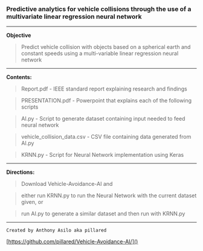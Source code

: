 ### Predictive analytics for vehicle collisions through the use of a multivariate linear regression neural network

***
**Objective**
	
> Predict vehicle collision with objects based on a spherical earth and constant speeds using a multi-variable linear regression neural network
	
****
**Contents:**

> Report.pdf - IEEE standard report explaining research and findings

> PRESENTATION.pdf - Powerpoint that explains each of the following scripts

> AI.py - Script to generate dataset containing input needed to feed neural network
	        
> vehicle\_collision\_data.csv - CSV file containing data generated from AI.py
			
> KRNN.py - Script for Neural Network implementation using Keras 
			
****
**Directions:**

>Download Vehicle-Avoidance-AI and 

>either run KRNN.py to run the Neural Network with the current dataset given, or 

>run AI.py to generate a similar dataset and then run with KRNN.py

****
`Created by Anthony Asilo aka pillared`


[https://github.com/pillared/Vehicle-Avoidance-AI/]()



			  
	
